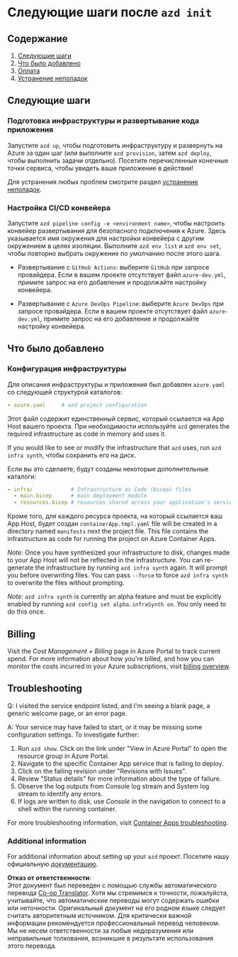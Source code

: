 <!--
CO_OP_TRANSLATOR_METADATA:
{
  "original_hash": "be745fda2aef9ee7ea772119fc6cdcf7",
  "translation_date": "2025-05-17T14:13:44+00:00",
  "source_file": "04-PracticalImplementation/samples/csharp/src/next-steps.md",
  "language_code": "ru"
}
-->
# Следующие шаги после `azd init`

## Содержание

1. [Следующие шаги](../../../../../../04-PracticalImplementation/samples/csharp/src)
2. [Что было добавлено](../../../../../../04-PracticalImplementation/samples/csharp/src)
3. [Оплата](../../../../../../04-PracticalImplementation/samples/csharp/src)
4. [Устранение неполадок](../../../../../../04-PracticalImplementation/samples/csharp/src)

## Следующие шаги

### Подготовка инфраструктуры и развертывание кода приложения

Запустите `azd up`, чтобы подготовить инфраструктуру и развернуть на Azure за один шаг (или выполните `azd provision`, затем `azd deploy`, чтобы выполнить задачи отдельно). Посетите перечисленные конечные точки сервиса, чтобы увидеть ваше приложение в действии!

Для устранения любых проблем смотрите раздел [устранение неполадок](../../../../../../04-PracticalImplementation/samples/csharp/src).

### Настройка CI/CD конвейера

Запустите `azd pipeline config -e <environment name>`, чтобы настроить конвейер развертывания для безопасного подключения к Azure. Здесь указывается имя окружения для настройки конвейера с другим окружением в целях изоляции. Выполните `azd env list` и `azd env set`, чтобы повторно выбрать окружение по умолчанию после этого шага.

- Развертывание с `GitHub Actions`: выберите `GitHub` при запросе провайдера. Если в вашем проекте отсутствует файл `azure-dev.yml`, примите запрос на его добавление и продолжайте настройку конвейера.

- Развертывание с `Azure DevOps Pipeline`: выберите `Azure DevOps` при запросе провайдера. Если в вашем проекте отсутствует файл `azure-dev.yml`, примите запрос на его добавление и продолжайте настройку конвейера.

## Что было добавлено

### Конфигурация инфраструктуры

Для описания инфраструктуры и приложения был добавлен `azure.yaml` со следующей структурой каталогов:

```yaml
- azure.yaml     # azd project configuration
```

Этот файл содержит единственный сервис, который ссылается на App Host вашего проекта. При необходимости используйте `azd` generates the required infrastructure as code in memory and uses it.

If you would like to see or modify the infrastructure that `azd` uses, run `azd infra synth`, чтобы сохранить его на диск.

Если вы это сделаете, будут созданы некоторые дополнительные каталоги:

```yaml
- infra/            # Infrastructure as Code (bicep) files
  - main.bicep      # main deployment module
  - resources.bicep # resources shared across your application's services
```

Кроме того, для каждого ресурса проекта, на который ссылается ваш App Host, будет создан `containerApp.tmpl.yaml` file will be created in a directory named `manifests` next the project file. This file contains the infrastructure as code for running the project on Azure Container Apps.

*Note*: Once you have synthesized your infrastructure to disk, changes made to your App Host will not be reflected in the infrastructure. You can re-generate the infrastructure by running `azd infra synth` again. It will prompt you before overwriting files. You can pass `--force` to force `azd infra synth` to overwrite the files without prompting.

*Note*: `azd infra synth` is currently an alpha feature and must be explicitly enabled by running `azd config set alpha.infraSynth on`. You only need to do this once.

## Billing

Visit the *Cost Management + Billing* page in Azure Portal to track current spend. For more information about how you're billed, and how you can monitor the costs incurred in your Azure subscriptions, visit [billing overview](https://learn.microsoft.com/azure/developer/intro/azure-developer-billing).

## Troubleshooting

Q: I visited the service endpoint listed, and I'm seeing a blank page, a generic welcome page, or an error page.

A: Your service may have failed to start, or it may be missing some configuration settings. To investigate further:

1. Run `azd show`. Click on the link under "View in Azure Portal" to open the resource group in Azure Portal.
2. Navigate to the specific Container App service that is failing to deploy.
3. Click on the failing revision under "Revisions with Issues".
4. Review "Status details" for more information about the type of failure.
5. Observe the log outputs from Console log stream and System log stream to identify any errors.
6. If logs are written to disk, use *Console* in the navigation to connect to a shell within the running container.

For more troubleshooting information, visit [Container Apps troubleshooting](https://learn.microsoft.com/azure/container-apps/troubleshooting). 

### Additional information

For additional information about setting up your `azd` проект. Посетите нашу официальную [документацию](https://learn.microsoft.com/azure/developer/azure-developer-cli/make-azd-compatible?pivots=azd-convert).

**Отказ от ответственности**:  
Этот документ был переведен с помощью службы автоматического перевода [Co-op Translator](https://github.com/Azure/co-op-translator). Хотя мы стремимся к точности, пожалуйста, учитывайте, что автоматические переводы могут содержать ошибки или неточности. Оригинальный документ на его родном языке следует считать авторитетным источником. Для критически важной информации рекомендуется профессиональный перевод человеком. Мы не несем ответственности за любые недоразумения или неправильные толкования, возникшие в результате использования этого перевода.